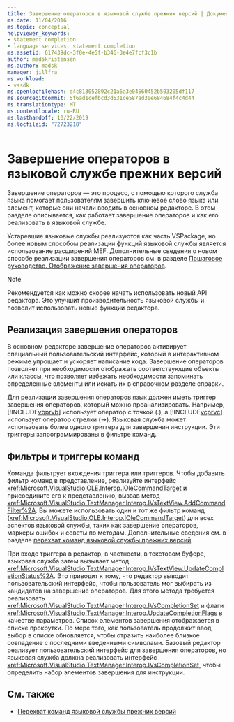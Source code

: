 ```yaml
---
title: Завершение операторов в языковой службе прежних версий | Документация Майкрософт
ms.date: 11/04/2016
ms.topic: conceptual
helpviewer_keywords:
- statement completion
- language services, statement completion
ms.assetid: 617439dc-3f0e-4e5f-b346-3e4e7fcf3c1b
author: madskristensen
ms.author: madsk
manager: jillfra
ms.workload:
- vssdk
ms.openlocfilehash: d4c813052892c21a6a3e04560452b503205df117
ms.sourcegitcommit: 5f6ad1cefbcd3d531ce587ad30e684684f4c4d44
ms.translationtype: MT
ms.contentlocale: ru-RU
ms.lasthandoff: 10/22/2019
ms.locfileid: "72723218"
---
```

# <a name="statement-completion-in-a-legacy-language-service"></a>Завершение операторов в языковой службе прежних версий
Завершение операторов — это процесс, с помощью которого служба языка помогает пользователям завершить ключевое слово языка или элемент, которые они начали вводить в основном редакторе. В этом разделе описывается, как работает завершение операторов и как его реализовать в языковой службе.

 Устаревшие языковые службы реализуются как часть VSPackage, но более новым способом реализации функций языковой службы является использование расширений MEF. Дополнительные сведения о новом способе реализации завершения операторов см. в разделе [Пошаговое руководство. Отображение завершения операторов](../../extensibility/walkthrough-displaying-statement-completion.md).

> [!NOTE]
> Рекомендуется как можно скорее начать использовать новый API редактора. Это улучшит производительность языковой службы и позволит использовать новые функции редактора.

## <a name="implementing-statement-completion"></a>Реализация завершения операторов
 В основном редакторе завершение операторов активирует специальный пользовательский интерфейс, который в интерактивном режиме упрощает и ускоряет написание кода. Завершение операторов позволяет при необходимости отображать соответствующие объекты или классы, что позволяет избежать необходимости запоминать определенные элементы или искать их в справочном разделе справки.

 Для реализации завершения операторов язык должен иметь триггер завершения операторов, который можно проанализировать. Например, [!INCLUDE[vbprvb](../../code-quality/includes/vbprvb_md.md)] использует оператор с точкой (.), а [!INCLUDE[vcprvc](../../code-quality/includes/vcprvc_md.md)] использует оператор стрелки (->). Языковая служба может использовать более одного триггера для завершения инструкции. Эти триггеры запрограммированы в фильтре команд.

## <a name="command-filters-and-triggers"></a>Фильтры и триггеры команд
 Команда фильтрует вхождения триггера или триггеров. Чтобы добавить фильтр команд в представление, реализуйте интерфейс <xref:Microsoft.VisualStudio.OLE.Interop.IOleCommandTarget> и присоедините его к представлению, вызвав метод <xref:Microsoft.VisualStudio.TextManager.Interop.IVsTextView.AddCommandFilter%2A>. Вы можете использовать один и тот же фильтр команд (<xref:Microsoft.VisualStudio.OLE.Interop.IOleCommandTarget>) для всех аспектов языковой службы, таких как завершение операторов, маркеры ошибок и советы по методам. Дополнительные сведения см. в разделе [перехват команд языковой службы прежних версий](../../extensibility/internals/intercepting-legacy-language-service-commands.md).

 При входе триггера в редактор, в частности, в текстовом буфере, языковая служба затем вызывает метод <xref:Microsoft.VisualStudio.TextManager.Interop.IVsTextView.UpdateCompletionStatus%2A>. Это приводит к тому, что редактор выводит пользовательский интерфейс, чтобы пользователь мог выбирать из кандидатов на завершение операторов. Для этого метода требуется реализовать <xref:Microsoft.VisualStudio.TextManager.Interop.IVsCompletionSet> и флаги <xref:Microsoft.VisualStudio.TextManager.Interop.UpdateCompletionFlags> в качестве параметров. Список элементов завершения отображается в списке прокрутки. По мере того, как пользователь продолжит ввод, выбор в списке обновляется, чтобы отразить наиболее близкое совпадение с последними введенными символами. Базовый редактор реализует пользовательский интерфейс для завершения операторов, но языковая служба должна реализовать интерфейс <xref:Microsoft.VisualStudio.TextManager.Interop.IVsCompletionSet>, чтобы определить набор элементов завершения для инструкции.

## <a name="see-also"></a>См. также
- [Перехват команд языковой службы прежних версий](../../extensibility/internals/intercepting-legacy-language-service-commands.md)